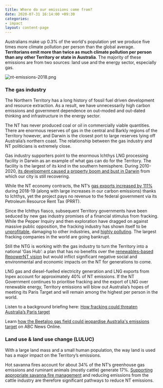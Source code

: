 ```yaml
---
title: Where do our emissions come from?
date: 2020-07-31 16:14:00 +09:30
categories:
- impact
layout: content-page
---
```


Australians make up 0.3% of the world's population yet we produce five times more climate pollution per person than the global average. **Territorians emit more than twice as much climate pollution per person than any other Territory or state in Australia**. The majority of these emissions are from two sources: land use and the energy sector, especially gas.

![nt-emissions-2018.png](/uploads/nt-emissions-2018.png)

### The gas industry

The Northern Territory has a long history of fossil fuel driven development and resource extraction. As a result, we have unnecessarily high carbon emissions and government dependence on out-moded and out-dated thinking and infrastructure in the energy sector. 

The NT has never produced coal or oil in commercially viable quantities. There are enormous reserves of gas in the central and Barkly regions of the Territory however, and Darwin is the closest port to large reserves lying off Australia’s northern coast. The relationship between the gas industry and NT politicians is extremely close.

Gas industry supporters point to the enormous Ichthys LNG processing facility in Darwin as an example of what gas can do for the Territory. The facility is the largest of its kind in the southern hemisphere. During 2010-2020, [its development caused a property boom and bust in Darwin](https://www.abc.net.au/news/2018-11-08/real-estate-property-prices-housing-institute-inpex/10476166) from which our city is still recovering. 

While the NT economy contracts, the NT’s [gas exports increased by 111%](https://www.energymagazine.com.au/lng-boosts-northern-territorys-export-record/) during 2018-19 (along with large increases in our carbon emissions) thanks to Ichthys, yet the project pays no revenue to the federal government via its Petroleum Resource Rent Tax (PRRT). 

Since the Ichthys fiasco, subsequent Territory governments have been seduced by new gas industry promises of a financial stimulus from fracking. While the Pepper Inquiry and then exploration have dragged on against massive public opposition, the fracking industry has shown itself to be [unprofitable](https://www.forbes.com/sites/daneberhart/2019/11/01/the-great-shale-slowdown-has-arrived/), damaging to other industries, and [highly polluting](https://serc.carleton.edu/NAGTWorkshops/health/case_studies/hydrofracking_w.html). The largest fracking companies in the world are going bankrupt.

Still the NTG is working with the gas industry to turn the Territory into a national ‘Gas Hub’: a plan that has no benefits over the [renewables-based RepowerNT vision](https://www.ecnt.org.au/repower_nt) but would inflict significant negative social and environmental and economic impacts on the NT for generations to come. 

LNG gas and diesel-fuelled electricity generation and LNG exports from Inpex account for approximately 40% of NT emissions. If the NT Government continues to prioritise fracking and the export of LNG over renewable energy, Territory emissions will blow out Australia’s hopes of meeting its Paris Target and will remain among the highest per person in the world.
 
Listen to a background briefing here: [How fracking could threaten Australia’s Paris target](https://www.abc.net.au/radionational/programs/breakfast/background-briefing/12009398)
 
Learn [how the Beetaloo gas field could jeopardise Australia's emissions target](https://www.abc.net.au/news/2020-02-29/beetaloo-basin-gas-field-could-jeopardise-paris-targets/12002164) on ABC News Online.

### Land use & land use change (LULUC)

With a large land mass and a small human population, the way land is used has a major impact on the Territory’s emissions. 

Hot savanna fires account for about 34% of the NT’s greenhouse gas emissions and ruminant animals (mostly cattle) generate 17%. [Supporting appropriate savanna fire management](https://bushfiresresearch.files.wordpress.com/2019/03/theme2.2.pdf) and reducing emissions from the cattle industry are therefore significant pathways to reduce NT emissions.    



